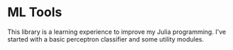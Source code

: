 # ML Tools

This library is a learning experience to improve my Julia programming. I've started with a basic perceptron classifier and some utility modules.
